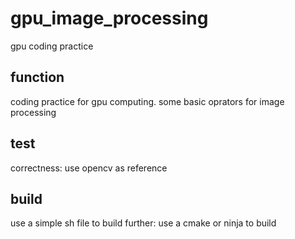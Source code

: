 # gpu_image_processing
gpu coding practice

## function
coding practice for gpu computing. 
some basic oprators for image processing

## test
correctness: use opencv as reference

## build
use a simple sh file to build
further: use a cmake or ninja to build